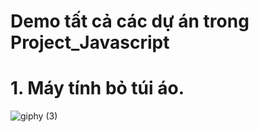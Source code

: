 # Demo tất cả các dự án trong Project_Javascript
# 1. Máy tính bỏ túi áo.
![giphy (3)](https://user-images.githubusercontent.com/43178360/67468963-a3218400-f675-11e9-9d87-2498e110aaa7.gif)
